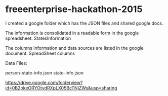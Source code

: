 # freeenterprise-hackathon-2015


I created a google folder which has the JSON files and shared google docs.


The information is consolidated in a readable form in the google spreadsheet: StatesInformation

The columns information and data sources are listed in the google document: SpreadSheet columns

Data Files:

person-state-info.json
state-info.json


https://drive.google.com/folderview?id=0B2pkeORYOtydRXpLX05BcTNjZWs&usp=sharing

